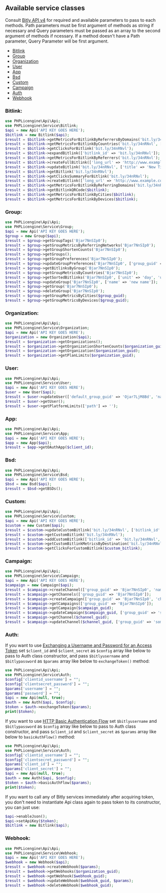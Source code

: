 
## Available service classes
Consult [Bitly API v4](https://dev.bitly.com/v4/) for required and available parameters to pass to each methods. Path parameters must be 
first argument of methods as string if necessary and Query parameters must be passed as an array to the second argument of methods if ncessary. 
If a method doesn't have a Path parameter, Query Parameter will be first argument.

* [Bitlink](#bitlink)
* [Group](#group)
* [Organization](#organization)
* [User](#user)
* [App](#app)
* [Bsd](#bsd)
* [Custom](#custom)
* [Campaign](#campaign)
* [Auth](#auth)
* [Webhook](#Webhook)

### Bitlink:
```php
use PHPLicengine\Api\Api;
use PHPLicengine\Service\Bitlink;
$api = new Api('API KEY GOES HERE');
$bitlink = new Bitlink($api);
$result = $bitlink->getMetricsForBitlinkByReferrersByDomains('bit.ly/34nRNvl');
$result = $bitlink->getMetricsForBitlinkByCountries('bit.ly/34nRNvl', ['unit' => 'day', 'units' => -1]);
$result = $bitlink->getClicksForBitlink('bit.ly/34nRNvl');
$result = $bitlink->expandBitlink(['bitlink_id' => 'bit.ly/34nRNvl']);
$result = $bitlink->getMetricsForBitlinkByReferrers('bit.ly/34nRNvl');
$result = $bitlink->createFullBitlink(['long_url' => 'http://www.example.com']);
$result = $bitlink->updateBitlink('bit.ly/34nRNvl', ['title' => 'New Title']);
$result = $bitlink->getBitlink('bit.ly/34nRNvl');
$result = $bitlink->getClicksSummaryForBitlink('bit.ly/34nRNvl');
$result = $bitlink->createBitlink(['long_url' => 'http://www.example.com']);
$result = $bitlink->getMetricsForBitlinkByReferringDomains('bit.ly/34nRNvl');
$result = $bitlink->getBitlinkQRCode($bitlink);
$result = $bitlink->getMetricsForBitlinkByCities($bitlink);
$result = $bitlink->getMetricsForBitlinkByDevices($bitlink);
```

### Group:
```php
use PHPLicengine\Api\Api;
use PHPLicengine\Service\Group;
$api = new Api('API KEY GOES HERE');
$group = new Group($api);
$result = $group->getGroupTags('Bjar7NnSIp0');
$result = $group->getGroupMetricsByReferringNetworks('Bjar7NnSIp0');
$result = $group->getGroupShortenCounts('Bjar7NnSIp0');
$result = $group->getGroups();
$result = $group->getGroupPreferences('Bjar7NnSIp0');
$result = $group->updateGroupPreferences('Bjar7NnSIp0', ['group_guid' => '']);
$result = $group->getBitlinksByGroup('Bjar7NnSIp0');
$result = $group->getGroupMetricsByCountries('Bjar7NnSIp0');
$result = $group->getSortedBitlinks('Bjar7NnSIp0', ['unit' => 'day', 'units' => -1]);
$result = $group->updateGroup('Bjar7NnSIp0', ['name' => 'new name']);
$result = $group->getGroup('Bjar7NnSIp0');
$result = $group->deleteGroup('Bjar7NnSIp0');
$result = $group->getGroupMetricsByCities($group_guid);
$result = $group->getGroupMetricsByDevices($group_guid);
```

### Organization:
```php
use PHPLicengine\Api\Api;
use PHPLicengine\Service\Organization;
$api = new Api('API KEY GOES HERE');
$organization = new Organization($api);
$result = $organization->getOrganizations();
$result = $organization->getOrganizationShortenCounts($organization_guid);
$result = $organization->getOrganization($organization_guid);
$result = $organization->getPlanLimits($organization_guid);
```

### User:
```php
use PHPLicengine\Api\Api;
use PHPLicengine\Service\User;
$api = new Api('API KEY GOES HERE');
$user = new User($api);
$result = $user->updateUser(['default_group_guid' => 'Ojar7LjM8Bd', 'name' => 'new name']);
$result = $user->getUser();
$result = $user->getPlatformLimits(['path'] => '');
```

### App:
```php
use PHPLicengine\Api\Api;
use PHPLicengine\Service\App;
$api = new Api('API KEY GOES HERE');
$app = new App($api);
$result = $app->getOAuthApp($client_id);
```

### Bsd:
```php
use PHPLicengine\Api\Api;
use PHPLicengine\Service\Bsd;
$api = new Api('API KEY GOES HERE');
$bsd = new Bsd($api);
$result = $bsd->getBSDs();
```

### Custom:
```php
use PHPLicengine\Api\Api;
use PHPLicengine\Service\Custom;
$api = new Api('API KEY GOES HERE');
$custom = new Custom($api);
$result = $custom->updateCustomBitlink('bit.ly/34nRNvl', ['bitlink_id' => 'bit.ly/34nRNvl']);
$result = $custom->getCustomBitlink('bit.ly/34nRNvl');
$result = $custom->addCustomBitlink(['bitlink_id' => 'bit.ly/34nRNvl', 'custom_bitlink' => 'bit.ly/34furnr']);
$result = $custom->getCustomBitlinkMetricsByDestination('bit.ly/34nRNvl');
$result = $custom->getClicksForCustomBitlink($custom_bitlink);
```

### Campaign:
```php
use PHPLicengine\Api\Api;
use PHPLicengine\Service\Campaign;
$api = new Api('API KEY GOES HERE');
$campaign = new Campaign($api);
$result = $campaign->createChannel(['group_guid' => 'Bjar7NnSIp0', 'name' => 'some name']);
$result = $campaign->getChannels(['group_guid' => 'Bjar7NnSIp0']);
$result = $campaign->createCampaign(['group_guid' => 'Bjar7NnSIp0', 'channel_guids' => ['some value']]);
$result = $campaign->getCampaigns(['group_guid' => 'Bjar7NnSIp0']);
$result = $campaign->getCampaign($campaign_guid);
$result = $campaign->updateCampaign($campaign_guid, ['group_guid' => 'some value']);
$result = $campaign->getChannel($channel_guid);
$result = $campaign->updateChannel($channel_guid, ['group_guid' => 'some value']);
```

### Auth:
If you want to use [Exchanging a Username and Password for an Access Token](https://dev.bitly.com/docs/getting-started/authentication)
set `$client_id` and `$client_secret` as `$config` array like below to pass to Auth class constructor, and pass `$bitlyusername` and 
`$bitlypassword` as `$params` array like below to `exchangeToken()` method:

```php
use PHPLicengine\Api\Api;
use PHPLicengine\Service\Auth;
$config['clientid_username'] = "";
$config['clientsecret_password'] = "";
$params['username'] = "";
$params['password'] = "";
$api = new Api(null, true);
$auth = new Auth($api, $config);
$token = $auth->exchangeToken($params);
print($token);
```

If you want to use [HTTP Basic Authentication Flow](https://dev.bitly.com/docs/getting-started/authentication)
set `$bitlyusername` and `$bitlypassword` as `$config` array like below to pass to Auth class constructor, and pass `$client_id` and 
`$client_secret` as `$params` array like below to `basicAuthFlow()` method:

```php
use PHPLicengine\Api\Api;
use PHPLicengine\Service\Auth;
$config['clientid_username'] = "";
$config['clientsecret_password'] = "";
$params['client_id'] = "";
$params['client_secret'] = "";
$api = new Api(null, true);
$auth = new Auth($api, $config);
$token = $auth->basicAuthFlow($params);
print($token);
```

If you want to call any of Bitly services immediately after acquiring token, you don't need to instantiate Api class again to pass token to its constructor, you can just use:

```php
$api->enableJson();
$api->setApiKey($token);
$bitlink = new Bitlink($api);
```

### Webhook:
```php
use PHPLicengine\Api\Api;
use PHPLicengine\Service\Webhook;
$api = new Api('API KEY GOES HERE');
$webhook = new Webhook($api);
$result = $webhook->createWebhook($params);
$result = $webhook->getWebhooks($organization_guid);
$result = $webhook->getWebhook($webhook_guid);
$result = $webhook->updateWebhook($webhook_guid, $params);
$result = $webhook->deleteWebhook($webhook_guid);
```

